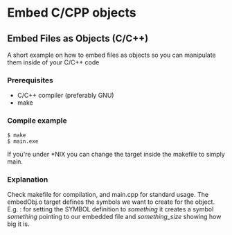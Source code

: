 # Embed C/CPP objects
## Embed Files as Objects (C/C++)

A short example on how to embed files as objects so you can manipulate them inside of your C/C++ code

### Prerequisites
* C/C++ compiler (preferably GNU)
* make

### Compile example
 ```
 $ make
 $ main.exe
 ```
If you're under *NIX you can change the target inside the makefile to simply main.

### Explanation
Check makefile for compilation, and main.cpp for standard usage.
The embedObj.o target defines the symbols we want to create for the object.
E.g. : for setting the SYMBOL definition to _something_ it creates a symbol _something_ pointing to our embedded
file and _something_size_ showing how big it is.
